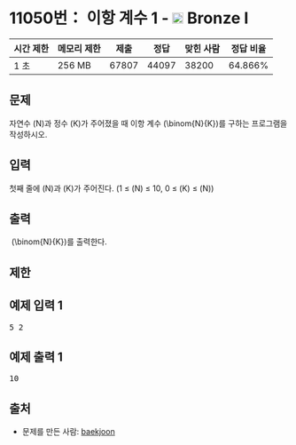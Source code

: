 # 11050번： 이항 계수 1 - <img src="https://static.solved.ac/tier_small/5.svg" style="height:20px" /> Bronze I



| 시간 제한 | 메모리 제한 | 제출 | 정답 | 맞힌 사람 | 정답 비율 |
| --- | --- | --- | --- | --- | --- |
| 1 초 | 256 MB | 67807 | 44097 | 38200 | 64.866% |
## 문제

자연수 \(N\)과 정수 \(K\)가 주어졌을 때 이항 계수 \(\binom{N}{K}\)를 구하는 프로그램을 작성하시오.

## 입력

첫째 줄에 \(N\)과 \(K\)가 주어진다. (1 ≤ \(N\) ≤ 10, 0 ≤ \(K\) ≤ \(N\))

## 출력

 \(\binom{N}{K}\)를 출력한다.

## 제한

## 예제 입력 1

<pre>5 2
</pre>
## 예제 출력 1

<pre>10
</pre>
## 출처

- 문제를 만든 사람: [baekjoon](/user/baekjoon)